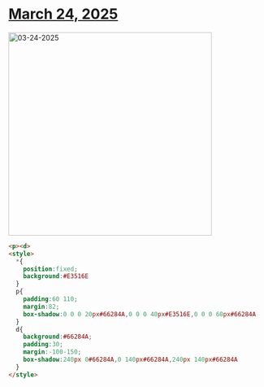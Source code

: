 # [March 24, 2025](https://cssbattle.dev/play/IScMrBlxMRQCvNXcrBx0)

<img src="https://firebasestorage.googleapis.com/v0/b/cssbattleapp.appspot.com/o/user%2Fe6YbeBahWNPT7VpE2rE2p85byxa2%2Ftargets%2Ftarget_dyMN2F4@2x.png?alt=media" width="400" alt="03-24-2025" />

```html
<p><d>
<style>
  *{
    position:fixed;
    background:#E3516E
  }
  p{
    padding:60 110;
    margin:82;
    box-shadow:0 0 0 20px#66284A,0 0 0 40px#E3516E,0 0 0 60px#66284A
  }
  d{
    background:#66284A;
    padding:30;
    margin:-100-150;
    box-shadow:240px 0#66284A,0 140px#66284A,240px 140px#66284A
  }
</style>
```
